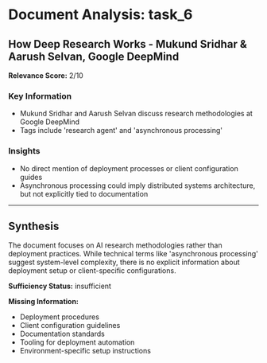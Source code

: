 # Document Analysis: task_6

## How Deep Research Works - Mukund Sridhar & Aarush Selvan, Google DeepMind
**Relevance Score:** 2/10

### Key Information
- Mukund Sridhar and Aarush Selvan discuss research methodologies at Google DeepMind
- Tags include 'research agent' and 'asynchronous processing'

### Insights
- No direct mention of deployment processes or client configuration guides
- Asynchronous processing could imply distributed systems architecture, but not explicitly tied to documentation

---

## Synthesis
The document focuses on AI research methodologies rather than deployment practices. While technical terms like 'asynchronous processing' suggest system-level complexity, there is no explicit information about deployment setup or client-specific configurations.

**Sufficiency Status:** insufficient

**Missing Information:**
- Deployment procedures
- Client configuration guidelines
- Documentation standards
- Tooling for deployment automation
- Environment-specific setup instructions